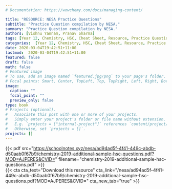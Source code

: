 ```yaml
---
# Documentation: https://wowchemy.com/docs/managing-content/

title: "RESOURCE: NESA Practice Questions"
subtitle: "Practice Question compilation by NESA."
summary: "Practice Question compilation by NESA."
authors: [Vishnu Yannam, Pranav Sharma]
tags: [Year 12, Chemistry, HSC, Cheat Sheet, Resource, Practice Questions]
categories:  [Year 12, Chemistry, HSC, Cheat Sheet, Resource, Practice Questions]
date: 2020-03-04T19:42:51+11:00
lastmod:  2020-03-04T19:42:51+11:00
featured: false
draft: false
math: false
# Featured image
# To use, add an image named `featured.jpg/png` to your page's folder.
# Focal points: Smart, Center, TopLeft, Top, TopRight, Left, Right, BottomLeft, Bottom, BottomRight.
image:
  caption: ""
  focal_point: ""
  preview_only: false
type: book
# Projects (optional).
#   Associate this post with one or more of your projects.
#   Simply enter your project's folder or file name without extension.
#   E.g. `projects = ["internal-project"]` references `content/project/deep-learning/index.md`.
#   Otherwise, set `projects = []`.
projects: []
---
```


{{< pdf src="https://schoolnotes.xyz/nesa/ad94ad5f-4f41-449c-abdb-d50aab0f67b9/chemistry-2019-additional-sample-hsc-questions.pdf?MOD=AJPERES&CVID=" filename="chemistry-2019-additional-sample-hsc-questions.pdf" >}}
<br>
{{< cta cta_text="Download this resource" cta_link="/nesa/ad94ad5f-4f41-449c-abdb-d50aab0f67b9/chemistry-2019-additional-sample-hsc-questions.pdf?MOD=AJPERES&CVID=" cta_new_tab="true" >}}
